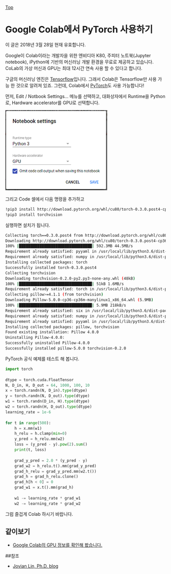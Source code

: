 [Top](index.md)

# Google Colab에서 PyTorch 사용하기

이 글은 2018년 3월 28일 현재 유효합니다.

Google이 Colab이라는 개발자을 위한 엔비디아 K80, 주피터 노트북(Jupyter notebook),  iPython에 기반의 머신러닝 개발 환경을 무료로 제공하고 있습니다. CoLab의 가상 머신과 GPU는 최대 12시간 연속 사용 할 수 있다고 합니다.

구글의 머신러닝 엔진은 <a href="https://www.tensorflow.org/">Tensorflow</a>입니다. 그래서 Colab은 Tensorflow만 사용 가능 한 것으로 알려져 있죠. 그런데, Colab에서 <a href="http://pytorch.org">PyTorch</a>도 사용 가능합니다! 

먼저, Edit / Notbook Settings... 메뉴를 선택하고, 대화상자에서 Runtime을 Python로, Hardware accelerator를 GPU로 선택합니다.

![img](google_colab_netebook_settings.png)

그리고 Code 셀에서 다음 명령을 추가하고

```sh
!pip3 install http://download.pytorch.org/whl/cu80/torch-0.3.0.post4-cp36-cp36m-linux_x86_64.whl
!pip3 install torchvision
```

실행하면 설치가 됩니다.

```sh
Collecting torch==0.3.0.post4 from http://download.pytorch.org/whl/cu80/torch-0.3.0.post4-cp36-cp36m-linux_x86_64.whl
Downloading http://download.pytorch.org/whl/cu80/torch-0.3.0.post4-cp36-cp36m-linux_x86_64.whl (592.3MB)
100% |████████████████████████████████| 592.3MB 44.5MB/s
Requirement already satisfied: pyyaml in /usr/local/lib/python3.6/dist-packages (from torch==0.3.0.post4)
Requirement already satisfied: numpy in /usr/local/lib/python3.6/dist-packages (from torch==0.3.0.post4)
Installing collected packages: torch
Successfully installed torch-0.3.0.post4
Collecting torchvision
Downloading torchvision-0.2.0-py2.py3-none-any.whl (48kB)
100% |████████████████████████████████| 51kB 1.6MB/s 
Requirement already satisfied: torch in /usr/local/lib/python3.6/dist-packages (from torchvision)
Collecting pillow>=4.1.1 (from torchvision)
Downloading Pillow-5.0.0-cp36-cp36m-manylinux1_x86_64.whl (5.9MB)
100% |████████████████████████████████| 5.9MB 218kB/s 
Requirement already satisfied: six in /usr/local/lib/python3.6/dist-packages (from torchvision)
Requirement already satisfied: numpy in /usr/local/lib/python3.6/dist-packages (from torchvision)
Requirement already satisfied: pyyaml in /usr/local/lib/python3.6/dist-packages (from torch->torchvision)
Installing collected packages: pillow, torchvision
Found existing installation: Pillow 4.0.0
Uninstalling Pillow-4.0.0:
Successfully uninstalled Pillow-4.0.0
Successfully installed pillow-5.0.0 torchvision-0.2.0
```

PyTorch 공식 예제를 테스트 해 봅니다.

```python
import torch

dtype = torch.cuda.FloatTensor
N, D_in, H, D_out = 64, 1000, 100, 10
x = torch.randn(N, D_in).type(dtype)
y = torch.randn(N, D_out).type(dtype)
w1 = torch.randn(D_in, H).type(dtype)
w2 = torch.randn(H, D_out).type(dtype)
learning_rate = 1e-6

for t in range(500):
    h = x.mm(w1)
    h_relu = h.clamp(min=0)
    y_pred = h_relu.mm(w2)
    loss = (y_pred - y).pow(2).sum()
    print(t, loss)

    grad_y_pred = 2.0 * (y_pred - y)
    grad_w2 = h_relu.t().mm(grad_y_pred)
    grad_h_relu = grad_y_pred.mm(w2.t())
    grad_h = grad_h_relu.clone()
    grad_h[h < 0] = 0
    grad_w1 = x.t().mm(grad_h)

    w1 -= learning_rate * grad_w1
    w2 -= learning_rate * grad_w2
```

그럼 즐겁게 Colab 하시기 바랍니다.

## 같이보기

- [Google Colab의 GPU 정보를 확인해 봤습니다.](google_colab_gpu_with_pytorch.md)

##참조

- [Jovian Lin, Ph.D. blog](https://jovianlin.io/pytorch-with-gpu-in-google-colab/)